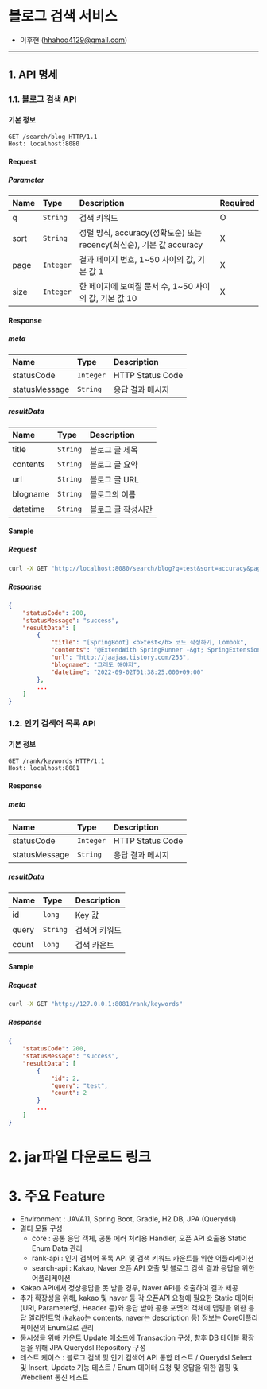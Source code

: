 # 블로그 검색 서비스

- 이후현 (hhahoo4129@gmail.com)

---



## 1. API 명세

### 1.1. 블로그 검색 API

#### 기본 정보

```http
GET /search/blog HTTP/1.1
Host: localhost:8080
```

#### Request

##### Parameter

| Name | Type      | Description                                                  | Required |
| :--- | :-------- | :----------------------------------------------------------- | :------- |
| q    | `String`  | 검색 키워드                                                  | O        |
| sort | `String`  | 정렬 방식, accuracy(정확도순) 또는 recency(최신순), 기본 값 accuracy | X        |
| page | `Integer` | 결과 페이지 번호, 1~50 사이의 값, 기본 값 1                  | X        |
| size | `Integer` | 한 페이지에 보여질 문서 수, 1~50 사이의 값, 기본 값 10       | X        |

#### Response

##### meta

| Name          | Type      | Description      |
| :------------ | :-------- | :--------------- |
| statusCode    | `Integer` | HTTP Status Code |
| statusMessage | `String`  | 응답 결과 메시지 |

##### resultData

| Name      | Type     | Description                                                  |
| :-------- | :------- | :----------------------------------------------------------- |
| title     | `String` | 블로그 글 제목                                               |
| contents  | `String` | 블로그 글 요약                                               |
| url       | `String` | 블로그 글 URL                                                |
| blogname  | `String` | 블로그의 이름                                                |
| datetime  | `String` | 블로그 글 작성시간                                           |

#### Sample

##### Request

```bash
curl -X GET "http://localhost:8080/search/blog?q=test&sort=accuracy&page=1&size=10"
```

##### Response

```json
{
    "statusCode": 200,
    "statusMessage": "success",
    "resultData": [
        {
            "title": "[SpringBoot] <b>test</b> 코드 작성하기, Lombok",
            "contents": "@ExtendWith SpringRunner -&gt; SpringExtension @After/@Before -&gt; @AfterEach/@BeforeEach package com.talk.about.web; import org.junit.jupiter.api.<b>Test</b>; import org.junit.jupiter.api.extension.ExtendWith; import org.springframework.beans.factory.annotation.Autowired; import org.springframework.boot...",
            "url": "http://jaajaa.tistory.com/253",
            "blogname": "그래도 해야지",
            "datetime": "2022-09-02T01:38:25.000+09:00"
        },
        ...
    ]
}
```



### 1.2. 인기 검색어 목록 API

#### 기본 정보

```http
GET /rank/keywords HTTP/1.1
Host: localhost:8081
```

#### Response

##### meta

| Name          | Type      | Description      |
| :------------ | :-------- | :--------------- |
| statusCode    | `Integer` | HTTP Status Code |
| statusMessage | `String`  | 응답 결과 메시지 |

##### resultData

| Name  | Type     | Description   |
| :---- | :------- | :------------ |
| id    | `long`   | Key 값        |
| query | `String` | 검색어 키워드 |
| count | `long`   | 검색 카운트   |

#### Sample

##### Request

```bash
curl -X GET "http://127.0.0.1:8081/rank/keywords"
```

##### Response

```json
{
    "statusCode": 200,
    "statusMessage": "success",
    "resultData": [
        {
            "id": 2,
            "query": "test",
            "count": 2
        }
        ...
    ]
}
```



# 2. jar파일 다운로드 링크





# 3. 주요 Feature

- Environment : JAVA11, Spring Boot, Gradle, H2 DB, JPA (Querydsl)
- 멀티 모듈 구성
  - core : 공통 응답 객체, 공통 에러 처리용 Handler, 오픈 API 호출용 Static Enum Data 관리
  - rank-api : 인기 검색어 목록 API 및 검색 키워드 카운트를 위한 어플리케이션
  - search-api : Kakao, Naver 오픈 API 호출 및 블로그 검색 결과 응답을 위한 어플리케이션
- Kakao API에서 정상응답을 못 받을 경우, Naver API를 호출하여 결과 제공
- 추가 확장성을 위해, kakao 및 naver 등 각 오픈API 요청에 필요한 Static 데이터 (URI, Parameter명, Header 등)와 응답 받아 공용 포맷의 객체에 맵핑을 위한 응답 엘리먼트명 (kakao는 contents, naver는 description 등) 정보는 Core어플리케이션의 Enum으로 관리
- 동시성을 위해 카운트 Update 메소드에 Transaction 구성, 향후 DB 테이블 확장 등을 위해 JPA Querydsl Repository 구성
- 테스트 케이스 : 블로그 검색 및 인기 검색어 API 통합 테스트 / Querydsl Select 및 Insert, Update 기능 테스트 / Enum 데이터 요청 및 응답을 위한 맵핑 및 Webclient 통신 테스트 







